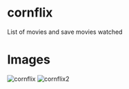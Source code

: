 # cornflix
List of movies and save movies watched

# Images

![cornflix](https://github.com/samuel-ma/cornflix/assets/82509653/b61d43f8-1cdc-4fbf-a282-bdbd25f3b062)
![cornflix2](https://github.com/samuel-ma/cornflix/assets/82509653/dbcabf5a-8675-4ffb-a898-3cad7ff886d6)

